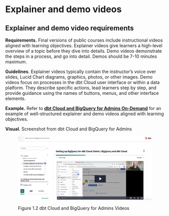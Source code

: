 # Explainer and demo videos

## Explainer and demo video requirements

**Requirements.** Final versions of public courses include instructional videos aligned with learning objectives. Explainer videos give learners a high-level overview of a topic before they dive into details. Demo videos demonstrate the steps in a process, and go into detail. Demos should be 7-10 minutes maximum.

**Guidelines**. Explainer videos typically contain the instructor’s voice over slides, Lucid Chart diagrams, graphics, photos, or other images. Demo videos focus on processes in the dbt Cloud user interface or within a data platform. They describe specific actions, lead learners step by step, and provide guidance using the names of buttons, menus, and other interface elements.

**Example.** Refer to [**dbt Cloud and BigQuery for Admins On-Demand**](https://learn.getdbt.com/learn/course/dbt-cloud-and-bigquery-for-admins/setting-up-bigquery-for-dbt-cloud-20min/bigquery-and-dbt-cloud?page=2) for an example of well-structured explainer and demo videos aligned with learning objectives.

**Visual.** Screenshot from dbt Cloud and BigQuery for Admins

<figure><img src="../.gitbook/assets/visual-bqforadmins.png" alt=""><figcaption><p>Figure 1.2 dbt Cloud and BigQuery for Admins Videos</p></figcaption></figure>
